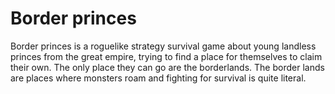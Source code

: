 # Border princes
Border princes is a roguelike strategy survival game about young landless princes from the great empire,
trying to find a place for themselves to claim their own. The only place they can go are the borderlands.
The border lands are places where monsters roam and fighting for survival is quite literal.